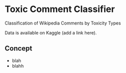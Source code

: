 # Toxic Comment Classifier
Classification of Wikipedia Comments by Toxicity Types

Data is available on Kaggle (add a link here).

## Concept
- blah
- blahh
